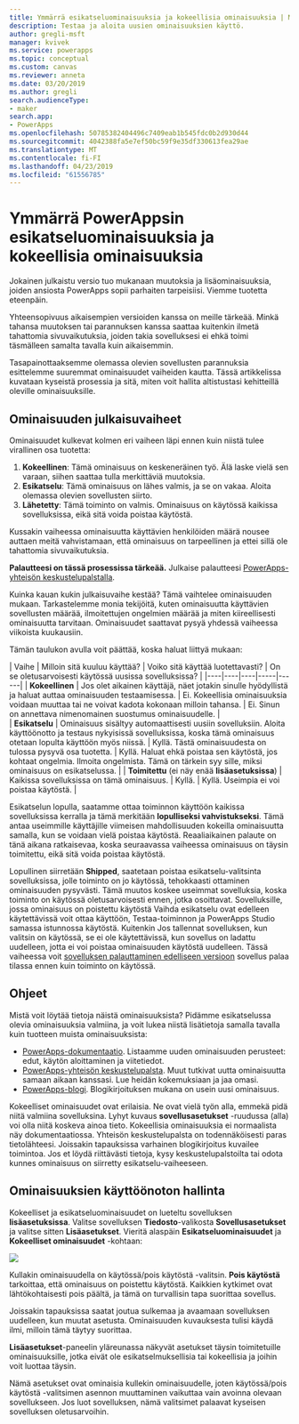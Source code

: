 ```yaml
---
title: Ymmärrä esikatseluominaisuuksia ja kokeellisia ominaisuuksia | Microsoft Docs
description: Testaa ja aloita uusien ominaisuuksien käyttö.
author: gregli-msft
manager: kvivek
ms.service: powerapps
ms.topic: conceptual
ms.custom: canvas
ms.reviewer: anneta
ms.date: 03/20/2019
ms.author: gregli
search.audienceType:
- maker
search.app:
- PowerApps
ms.openlocfilehash: 50785382404496c7409eab1b545fdc0b2d930d44
ms.sourcegitcommit: 4042388fa5e7ef50bc59f9e35df330613fea29ae
ms.translationtype: MT
ms.contentlocale: fi-FI
ms.lasthandoff: 04/23/2019
ms.locfileid: "61556785"
---
```

# <a name="understand-experimental-and-preview-features-in-powerapps"></a>Ymmärrä PowerAppsin esikatseluominaisuuksia ja kokeellisia ominaisuuksia

Jokainen julkaistu versio tuo mukanaan muutoksia ja lisäominaisuuksia, joiden ansiosta PowerApps sopii parhaiten tarpeisiisi. Viemme tuotetta eteenpäin.  

Yhteensopivuus aikaisempien versioiden kanssa on meille tärkeää. Minkä tahansa muutoksen tai parannuksen kanssa saattaa kuitenkin ilmetä tahattomia sivuvaikutuksia, joiden takia sovelluksesi ei ehkä toimi täsmälleen samalta tavalla kuin aikaisemmin.

Tasapainottaaksemme olemassa olevien sovellusten parannuksia esittelemme suuremmat ominaisuudet vaiheiden kautta. Tässä artikkelissa kuvataan kyseistä prosessia ja sitä, miten voit hallita altistustasi kehitteillä oleville ominaisuuksille.

## <a name="feature-roll-out-stages"></a>Ominaisuuden julkaisuvaiheet

Ominaisuudet kulkevat kolmen eri vaiheen läpi ennen kuin niistä tulee virallinen osa tuotetta:

1. **Kokeellinen**:  Tämä ominaisuus on keskeneräinen työ. Älä laske vielä sen varaan, siihen saattaa tulla merkittäviä muutoksia.
1. **Esikatselu**:  Tämä ominaisuus on lähes valmis, ja se on vakaa. Aloita olemassa olevien sovellusten siirto.
1. **Lähetetty**:  Tämä toiminto on valmis. Ominaisuus on käytössä kaikissa sovelluksissa, eikä sitä voida poistaa käytöstä.

Kussakin vaiheessa ominaisuutta käyttävien henkilöiden määrä nousee auttaen meitä vahvistamaan, että ominaisuus on tarpeellinen ja ettei sillä ole tahattomia sivuvaikutuksia.

**Palautteesi on tässä prosessissa tärkeää.**  Julkaise palautteesi [PowerApps-yhteisön keskustelupalstalla](https://powerusers.microsoft.com/t5/PowerApps-Community/ct-p/PowerApps1).

Kuinka kauan kukin julkaisuvaihe kestää? Tämä vaihtelee ominaisuuden mukaan. Tarkastelemme monia tekijöitä, kuten ominaisuutta käyttävien sovellusten määrää, ilmoitettujen ongelmien määrää ja miten kiireellisesti ominaisuutta tarvitaan. Ominaisuudet saattavat pysyä yhdessä vaiheessa viikoista kuukausiin.

Tämän taulukon avulla voit päättää, koska haluat liittyä mukaan: 

| Vaihe | Milloin sitä kuuluu käyttää? | Voiko sitä käyttää luotettavasti? | On se oletusarvoisesti käytössä uusissa sovelluksissa? | 
|----|----|----|-----|------|
| **Kokeellinen** | Jos olet aikainen käyttäjä, näet jotakin sinulle hyödyllistä ja haluat auttaa ominaisuuden testaamisessa. | Ei.  Kokeellisia ominaisuuksia voidaan muuttaa tai ne voivat kadota kokonaan milloin tahansa. | Ei. Sinun on annettava nimenomainen suostumus ominaisuudelle.  |  
| **Esikatselu** | Ominaisuus sisältyy automaattisesti uusiin sovelluksiin.  Aloita käyttöönotto ja testaus nykyisissä sovelluksissa, koska tämä ominaisuus otetaan lopulta käyttöön myös niissä. | Kyllä. Tästä ominaisuudesta on tulossa pysyvä osa tuotetta.  | Kyllä. Haluat ehkä poistaa sen käytöstä, jos kohtaat ongelmia.  Ilmoita ongelmista. Tämä on tärkein syy sille, miksi ominaisuus on esikatselussa. | 
| **Toimitettu** (ei näy enää **lisäasetuksissa**) | Kaikissa sovelluksissa on tämä ominaisuus. | Kyllä. | Kyllä.  Useimpia ei voi poistaa käytöstä.  |  

Esikatselun lopulla, saatamme ottaa toiminnon käyttöön kaikissa sovelluksissa kerralla ja tämä merkitään **lopulliseksi vahvistukseksi**.  Tämä antaa useimmille käyttäjille viimeisen mahdollisuuden kokeilla ominaisuutta samalla, kun se voidaan vielä poistaa käytöstä. Reaaliaikainen palaute on tänä aikana ratkaisevaa, koska seuraavassa vaiheessa ominaisuus on täysin toimitettu, eikä sitä voida poistaa käytöstä.

Lopullinen siirretään **Shipped**, saatetaan poistaa esikatselu-valitsinta sovelluksissa, jolle toiminto on jo käytössä, tehokkaasti ottaminen ominaisuuden pysyvästi. Tämä muutos koskee useimmat sovelluksia, koska toiminto on käytössä oletusarvoisesti ennen, jotka osoittavat. Sovelluksille, jossa ominaisuus on poistettu käytöstä Vaihda esikatselu ovat edelleen käytettävissä voit ottaa käyttöön, Testaa-toiminnon ja PowerApps Studio samassa istunnossa käytöstä. Kuitenkin Jos tallennat sovelluksen, kun valitsin on käytössä, se ei ole käytettävissä, kun sovellus on ladattu uudelleen, jotta ei voi poistaa ominaisuuden käytöstä uudelleen. Tässä vaiheessa voit [sovelluksen palauttaminen edelliseen versioon](restore-an-app.md) sovellus palaa tilassa ennen kuin toiminto on käytössä.

## <a name="documentation"></a>Ohjeet

Mistä voit löytää tietoja näistä ominaisuuksista?  Pidämme esikatselussa olevia ominaisuuksia valmiina, ja voit lukea niistä lisätietoja samalla tavalla kuin tuotteen muista ominaisuuksista: 
- [PowerApps-dokumentaatio](https://docs.microsoft.com/powerapps/maker/canvas-apps/getting-started). Listaamme uuden ominaisuuden perusteet: edut, käytön aloittaminen ja viitetiedot.
- [PowerApps-yhteisön keskustelupalsta](https://powerusers.microsoft.com/t5/PowerApps-Community/ct-p/PowerApps1).  Muut tutkivat uutta ominaisuutta samaan aikaan kanssasi. Lue heidän kokemuksiaan ja jaa omasi.
- [PowerApps-blogi](https://powerapps.microsoft.com/blog/).  Blogikirjoituksen mukana on usein uusi ominaisuus.

Kokeelliset ominaisuudet ovat erilaisia.  Ne ovat vielä työn alla, emmekä pidä niitä valmiina sovelluksina. Lyhyt kuvaus **sovellusasetukset** -ruudussa (alla) voi olla niitä koskeva ainoa tieto. Kokeellisia ominaisuuksia ei normaalista näy dokumentaatiossa. Yhteisön keskustelupalsta on todennäköisesti paras tietolähteesi.  Joissakin tapauksissa varhainen blogikirjoitus kuvailee toimintoa.  Jos et löydä riittävästi tietoja, kysy keskustelupalstoilta tai odota kunnes ominaisuus on siirretty esikatselu-vaiheeseen.

## <a name="controlling-which-features-are-enabled"></a>Ominaisuuksien käyttöönoton hallinta

Kokeelliset ja esikatseluominaisuudet on lueteltu sovelluksen **lisäasetuksissa**.  Valitse sovelluksen **Tiedosto**-valikosta **Sovellusasetukset** ja valitse sitten **Lisäasetukset**. Vieritä alaspäin **Esikatseluominaisuudet** ja **Kokeelliset ominaisuudet** -kohtaan:

![](media/working-with-experimental/advanced-settings.png)

Kullakin ominaisuudella on käytössä/pois käytöstä -valitsin.  **Pois käytöstä** tarkoittaa, että ominaisuus on poistettu käytöstä.  Kaikkien kytkimet ovat lähtökohtaisesti pois päältä, ja tämä on turvallisin tapa suorittaa sovellus.

Joissakin tapauksissa saatat joutua sulkemaa ja avaamaan sovelluksen uudelleen, kun muutat asetusta.  Ominaisuuden kuvauksesta tulisi käydä ilmi, milloin tämä täytyy suorittaa.

**Lisäasetukset**-paneelin yläreunassa näkyvät asetukset täysin toimitetuille ominaisuuksille, jotka eivät ole esikatselmuksellisia tai kokeellisia ja joihin voit luottaa täysin. 

Nämä asetukset ovat ominaisia kullekin ominaisuudelle, joten käytössä/pois käytöstä -valitsimen asennon muuttaminen vaikuttaa vain avoinna olevaan sovellukseen. Jos luot sovelluksen, nämä valitsimet palaavat kyseisen sovelluksen oletusarvoihin.
